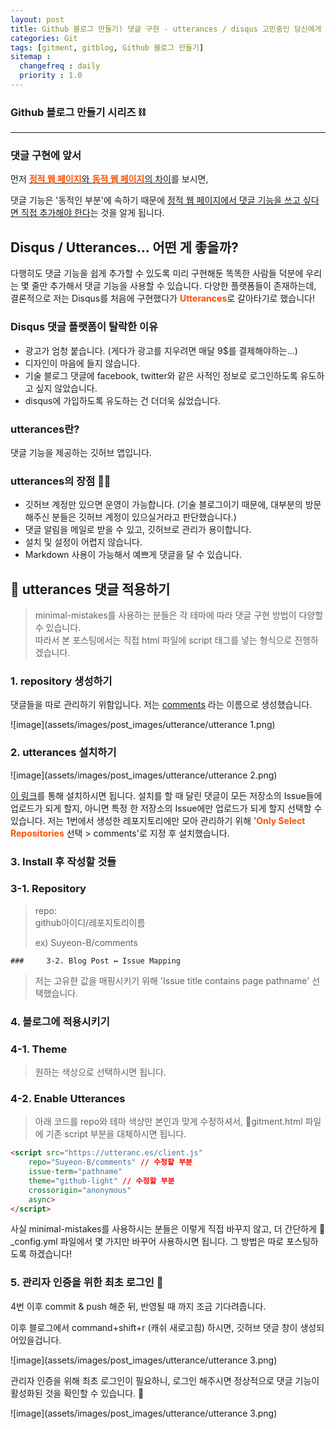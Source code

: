 ```yaml
---
layout: post
title: Github 블로그 만들기) 댓글 구현 - utterances / disqus 고민중인 당신에게
categories: Git
tags: [gitment, gitblog, Github 블로그 만들기]
sitemap :
  changefreq : daily
  priority : 1.0
---
```


### Github 블로그 만들기 시리즈 ⛓

---

### 댓글 구현에 앞서

먼저 [<span style="color:#ff5100">**정적 웹 페이지**</span>와 <span style="color:#ff5100">**동적 웹 페이지**</span>의 차이](https://suyeon-b.github.io/web/2021/08/25/%EC%A0%95%EC%A0%81-%EC%9B%B9-%ED%8E%98%EC%9D%B4%EC%A7%80%EC%99%80-%EB%8F%99%EC%A0%81-%EC%9B%B9-%ED%8E%98%EC%9D%B4%EC%A7%80.html)를 보시면,

댓글 기능은 '동적인 부분'에 속하기 때문에 <u>정적 웹 페이지에서 댓글 기능을 쓰고 싶다면 직접 추가해야 한다</u>는 것을 알게 됩니다.







## Disqus / Utterances... 어떤 게 좋을까?

다행히도 댓글 기능을 쉽게 추가할 수 있도록 미리 구현해둔 똑똑한 사람들 덕분에 우리는 몇 줄만 추가해서 댓글 기능을 사용할 수 있습니다. 다양한 플랫폼들이 존재하는데, 결론적으로 저는 Disqus를 처음에 구현했다가 <span style="color:#ff5100">**Utterances**</span>로 갈아타기로 했습니다! 



### Disqus 댓글 플랫폼이 탈락한 이유

- 광고가 엄청 붙습니다. (게다가 광고를 지우려면 매달 9$를 결제해야하는...)
- 디자인이 마음에 들지 않습니다.
- 기술 블로그 댓글에 facebook, twitter와 같은 사적인 정보로 로그인하도록 유도하고 싶지 않았습니다.
- disqus에 가입하도록 유도하는 건 더더욱 싫었습니다.



### utterances란?

댓글 기능을 제공하는 깃허브 앱입니다.

### utterances의 장점 🧞‍♀️

- 깃허브 계정만 있으면 운영이 가능합니다. (기술 블로그이기 때문에, 대부분의 방문해주신 분들은 깃허브 계정이 있으실거라고 판단했습니다.)
- 댓글 알림을 메일로 받을 수 있고, 깃허브로 관리가 용이합니다.
- 설치 및 설정이 어렵지 않습니다.
- Markdown 사용이 가능해서 예쁘게 댓글을 달 수 있습니다.







## 🔮 utterances 댓글 적용하기

> minimal-mistakes를 사용하는 분들은 각 테마에 따라 댓글 구현 방법이 다양할 수 있습니다. <br>따라서 본 포스팅에서는 직접 html 파일에 script 태그를 넣는 형식으로 진행하겠습니다.







### 1. repository 생성하기

댓글들을 따로 관리하기 위함입니다. 저는 [comments](https://github.com/Suyeon-B/comments) 라는 이름으로 생성했습니다.

![image](assets/images/post_images/utterance/utterance 1.png)





### 2. utterances 설치하기

![image](assets/images/post_images/utterance/utterance 2.png)

[이 링크](https://github.com/apps/utterances)를 통해 설치하시면 됩니다. 설치를 할 때 달린 댓글이 모든 저장소의 Issue들에 업로드가 되게 할지, 아니면 특정 한 저장소의 Issue에만 업로드가 되게 할지 선택할 수 있습니다. 저는 1번에서 생성한 레포지토리에만 모아 관리하기 위해 '<span style="color:#ff5100">**Only Select Repositories**</span> 선택 > comments'로 지정 후 설치했습니다.







### 3. Install 후 작성할 것들

### 	3-1. Repository

> repo:<br>github아이디/레포지토리이름
>
> ex) Suyeon-B/comments



	### 	3-2. Blog Post ↔️ Issue Mapping

> 저는 고유한 값을 매핑시키기 위해 'Issue title contains page pathname' 선택했습니다.







### 4. 블로그에 적용시키기

### 	4-1. Theme

> 원하는 색상으로 선택하시면 됩니다.

### 	4-2. Enable Utterances

> 아래 코드를 repo와 테마 색상만 본인과 맞게 수정하셔서, 📄gitment.html 파일에 기존 script 부분을 대체하시면 됩니다.

```html
<script src="https://utteranc.es/client.js"
    repo="Suyeon-B/comments" // 수정할 부분
    issue-term="pathname"
    theme="github-light" // 수정할 부분
    crossorigin="anonymous"
    async>
</script>  
```

사실 minimal-mistakes를 사용하시는 분들은 이렇게 직접 바꾸지 않고, 더 간단하게 📄_config.yml 파일에서 몇 가지만 바꾸어 사용하시면 됩니다. 그 방법은 따로 포스팅하도록 하겠습니다!







### 5. 관리자 인증을 위한 최초 로그인 🔐

4번 이후 commit & push 해준 뒤, 반영될 때 까지 조금 기다려줍니다.

이후 블로그에서 command+shift+r (캐쉬 새로고침) 하시면, 깃허브 댓글 창이 생성되어있을겁니다.

![image](assets/images/post_images/utterance/utterance 3.png)

관리자 인증을 위해 최초 로그인이 필요하니, 로그인 해주시면 정상적으로 댓글 기능이 활성화된 것을 확인할 수 있습니다. 👏

![image](assets/images/post_images/utterance/utterance 3.png)
